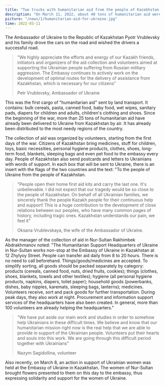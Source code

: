 ```yaml
---
title: "Two trucks with humanitarian aid from the people of Kazakhstan went to Ukraine"
description: "On March 11, 2022, about 40 tons of humanitarian aid were sent to Ukraine from the cargo warehouse in Nursultan. The cargo will be delivered to Ukraine by land by two trucks. On the cars there are banners with the flags of Ukraine and Kazakhstan and the inscription in two languages: \"Kazakhstan halkynan Ukraine halkyn people. Biz birgemiz!\" Translation: From people of Kazakhstan to people of Ukraine. We are together!"
picture: "/news/1/humanitarian-aid-for-ukraine.jpg"
time: 2022-03-11
---
```


<NewsHeader :frontmatter="frontmatter"/>

The Ambassador of Ukraine to the Republic of Kazakhstan Pyotr Vrublevsky and his family drove the cars on the road and wished the drivers a successful road.  

> "We highly appreciate the efforts and energy of our Kazakh friends, initiators and organizers of the aid collection and volunteers aimed at supporting the Ukrainian people suffering from Russian military aggression. The Embassy continues to actively work on the development of optimal routes for the delivery of assistance from Kazakhstan, which is necessary for our citizens"
>
> Petr Vrublevsky, Ambassador of Ukraine

This was the first cargo of "humanitarian aid" sent by land transport. It contains: bulk cereals, pasta, canned food, baby food, wet wipes, sanitary pads, diapers for children and adults, children's clothing and shoes. Since the beginning of the war, more than 25 tons of humanitarian aid have already been delivered to Ukraine from Kazakhstan by air. It has already been distributed to the most needy regions of the country.

The collection of aid was organized by volunteers, starting from the first days of the war. Citizens of Kazakhstan bring medicines, stuff for children, toys, basic necessities, personal hygiene products, clothes, shoes, long-term food, blankets, sleeping bags and even pet food to the embassy every day. People of Kazakhstan also send postcards and letters to Ukrainians with words of support. In each box that will be sent to Ukraine, there is an insert with the flags of the two countries and the text: "To the people of Ukraine from the people of Kazakhstan.

> "People open their home first aid kits and carry the last one. It's unbelievable. I did not expect that our tragedy would be so close to the people of Kazakhstan. On behalf of all Ukrainian families, we sincerely thank the people Kazakh people for their continuous help and support! This is a huge contribution to the development of close relations between our peoples, who have many common pages of history, including tragic ones. Kazakhstan understands our pain, we feel it"
>
> Oksana Vrublevskaya, the wife of the Ambassador of Ukraine.

As the manager of the collection of aid in Nur-Sultan Rakhimbek Abdrakhmanov noted: "The Humanitarian Support Headquarters of Ukraine in Nur-Sultan works non-stop at the Embassy of Ukraine in Kazakhstan at 12 Zhylyoy Street. People can transfer aid daily from 8 to 20 hours. There is no need to call beforehand. Things/goods/medicines are accepted. To simplify sorting, all goods should be packed separately by category: products (cereals, canned food, nuts, dried fruits, cookies); things (clothes, shoes, blankets, towels and other textiles); hygiene (all personal hygiene products, napkins, diapers, toilet paper); household goods (powerbanks, dishes, baby nipples, karemats, sleeping bags, lanterns); medicines.  Volunteers receive, sort and pack goods for further transportation. During peak days, they also work at night. Procurement and information support services of the headquarters have also been created. In general, more than 100 volunteers are already helping the headquarters."

> "We have put aside our main work and studies in order to somehow help Ukrainians in these difficult times. We believe and know that our humanitarian mission right now is the real help that we are able to provide in support of the Ukrainian people. Volunteers put their hearts and souls into this work. We are going through this difficult period together with Ukrainians"
>
> Nazym Sagidollina, volunteer

Also recently, on March 8, an action in support of Ukrainian women was held at the Embassy of Ukraine in Kazakhstan. The women of Nur-Sultan brought flowers presented to them on this day to the embassy, thus expressing solidarity and support for the women of Ukraine.